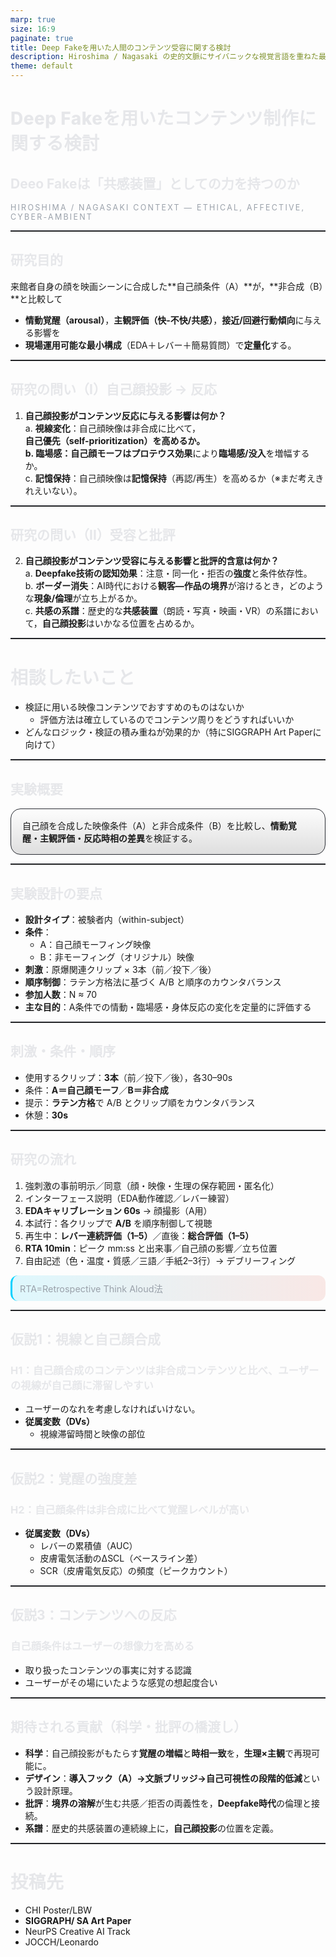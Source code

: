 ```yaml
---
marp: true
size: 16:9
paginate: true
title: Deep Fakeを用いた人間のコンテンツ受容に関する検討
description: Hiroshima / Nagasaki の史的文脈にサイバニックな視覚言語を重ねた最小構成計測デザイン
theme: default
---
```


<!--
スタイル定義：ヒロシマ・ナガサキ（灰 / 炎）× Cyber（発光シアン）
-->

<style>
:root {
  --bg-ash: #0e0f12;           /* 焦げた灰黒 */
  --bg-char: #17181c;          /* 炭色 */
  --ink:    #e6e7ea;           /* 灰白 */
  --muted:  #9aa1aa;           /* 鉛色 */
  --ember:  #d94c3a;           /* 余燼の赤橙 */
  --ember-2:#a93b2f;
  --cyan:   #00d1ff;           /* サイバー発光 */
  --line:   #2a2d34;           /* 区切り線 */
}

section {
  background: radial-gradient(1200px 600px at 85% 15%, rgba(217,76,58,0.14), transparent 60%),
              linear-gradient(135deg, #0c0d10 0%, var(--bg-ash) 55%, #0b0c0f 100%);
  color: var(--ink);
  font-family: "Noto Sans JP","Inter",system-ui,-apple-system,"Segoe UI",Roboto,"Helvetica Neue",Arial,"Hiragino Sans","Yu Gothic",sans-serif;
  letter-spacing: .2px;
}

h1, h2, h3 { color: var(--ink); text-shadow: 0 0 .6px rgba(255,255,255,.25); }
h1 { font-weight: 800; letter-spacing: .5px; }
h2 { font-weight: 750; }
h3 { font-weight: 700; }

hr { border: none; border-top: 1px solid var(--line); margin: 14px 0; }

.badge {
  display:inline-block; padding:6px 10px; margin-right:6px;
  border:1px solid var(--line); border-radius:999px; font-size:.75rem; color:var(--muted);
  background:linear-gradient(180deg,rgba(255,255,255,.03),rgba(0,0,0,.1));
}

.card {
  border:1px solid var(--line); border-radius:16px; padding:16px 18px;
  background:linear-gradient(180deg,rgba(255,255,255,.03),rgba(0,0,0,.12));
}

.kicker { color:var(--muted); text-transform:uppercase; letter-spacing:.18em; font-size:.78rem; }

.small { font-size:.9rem; color:var(--muted); }
.em { color:var(--ember); font-weight:700; }
.cy { color:var(--cyan); font-weight:700; }

.grid { display:grid; gap:14px; }
.grid-2 { grid-template-columns:1fr 1fr; }
.grid-3 { grid-template-columns:1fr 1fr 1fr; }

.kv {
  background:
    radial-gradient(800px 400px at 15% 85%, rgba(0,209,255,.15), transparent 60%),
    linear-gradient(135deg, #0b0c0f 0%, #101216 60%, #0b0c0f 100%);
  border:1px solid var(--line); border-radius:20px; padding:20px;
}

.hl {
  background: linear-gradient(90deg, rgba(0,209,255,.12), rgba(217,76,58,.12));
  border-left:3px solid var(--cyan);
  padding:10px 12px; border-radius:12px;
}
</style>

<!-- _class: lead -->

# Deep Fakeを用いたコンテンツ制作に関する検討
## Deeo Fakeは「共感装置」としての力を持つのか
<div class="kicker">Hiroshima / Nagasaki context — ethical, affective, cyber-ambient</div>


---

## 研究目的
来館者自身の顔を映画シーンに合成した**自己顔条件（A）**が，**非合成（B）**と比較して  
- **情動覚醒（arousal）**，**主観評価（快‐不快/共感）**，**接近/回避行動傾向**に与える影響を  
- **現場運用可能な最小構成**（EDA＋レバー＋簡易質問）で**定量化**する。

---
## 研究の問い（I）自己顔投影 → 反応

1. **自己顔投影がコンテンツ反応に与える影響は何か？**  
   a. **視線変化**：自己顔映像は非合成に比べて，**自己優先（self-prioritization）**を高めるか。  
   b. **臨場感**：自己顔モーフは**プロテウス効果**により**臨場感/没入**を増幅するか。  
   c. **記憶保持**：自己顔映像は**記憶保持**（再認/再生）を高めるか（※まだ考えきれえいない）。


---

## 研究の問い（II）受容と批評

2. **自己顔投影がコンテンツ受容に与える影響と批評的含意は何か？**  
   a. **Deepfake技術の認知効果**：注意・同一化・拒否の**強度**と条件依存性。  
   b. **ボーダー消失**：AI時代における**観客—作品の境界**が溶けるとき，どのような**現象/倫理**が立ち上がるか。  
   c. **共感の系譜**：歴史的な**共感装置**（朗読・写真・映画・VR）の系譜において，**自己顔投影**はいかなる位置を占めるか。

---
# 相談したいこと
- 検証に用いる映像コンテンツでおすすめのものはないか
    - 評価方法は確立しているのでコンテンツ周りをどうすればいいか
- どんなロジック・検証の積み重ねが効果的か（特にSIGGRAPH Art Paperに向けて）

---


## 実験概要

<div class="card">
自己顔を合成した映像条件（A）と非合成条件（B）を比較し、<b>情動覚醒・主観評価・反応時相の差異</b>を検証する。  
</div>

---
## 実験設計の要点

- **設計タイプ**：被験者内（within-subject）  
- **条件**：  
  - A：自己顔モーフィング映像  
  - B：非モーフィング（オリジナル）映像  
- **刺激**：原爆関連クリップ × 3本（前／投下／後）  
- **順序制御**：ラテン方格法に基づく A/B と順序のカウンタバランス  
- **参加人数**：N ≈ 70  
- **主な目的**：A条件での情動・臨場感・身体反応の変化を定量的に評価する

---

## 刺激・条件・順序

- 使用するクリップ：**3本**（前／投下／後），各30–90s  
- 条件：**A＝自己顔モーフ**／**B＝非合成**  
- 提示：**ラテン方格**で A/B とクリップ順をカウンタバランス  
- 休憩：**30s**

---

## 研究の流れ

1. 強刺激の事前明示／同意（顔・映像・生理の保存範囲・匿名化）  
2. インターフェース説明（EDA動作確認／レバー練習）  
3. **EDAキャリブレーション 60s** → 顔撮影（A用）  
4. 本試行：各クリップで **A/B** を順序制御して視聴  
5. 再生中：**レバー連続評価（1–5）**／直後：**総合評価（1–5）**  
6. **RTA 10min**：ピーク mm:ss と出来事／自己顔の影響／立ち位置  
7. 自由記述（色・温度・質感／三語／手紙2–3行）→ デブリーフィング
<div class="hl small">RTA=Retrospective Think Aloud法</div>


---

## 仮説1：視線と自己顔合成
### **H1**：自己顔合成のコンテンツは非合成コンテンツと比べ、ユーザーの視線が自己顔に滞留しやすい

- ユーザーのなれを考慮しなければいけない。
- **従属変数（DVs）**  
  - 視線滞留時間と映像の部位


---

## 仮説2：覚醒の強度差  
### **H2**：自己顔条件は非合成に比べて**覚醒レベルが高い**

- **従属変数（DVs）**  
  - レバーの累積値（AUC）  
  - 皮膚電気活動のΔSCL（ベースライン差）  
  - SCR（皮膚電気反応）の頻度（ピークカウント）

---

## 仮説3：コンテンツへの反応  
### 自己顔条件はユーザーの想像力を高める

- 取り扱ったコンテンツの事実に対する認識
- ユーザーがその場にいたような感覚の想起度合い

---

## 期待される貢献（科学・批評の橋渡し）

- **科学**：自己顔投影がもたらす**覚醒の増幅**と**時相一致**を，**生理×主観**で再現可能に。  
- **デザイン**：**導入フック（A）→文脈ブリッジ→自己可視性の段階的低減**という設計原理。  
- **批評**：**境界の溶解**が生む共感／拒否の両義性を，**Deepfake時代**の倫理と接続。  
- **系譜**：歴史的共感装置の連続線上に，**自己顔投影**の位置を定義。

---

# 投稿先
- CHI Poster/LBW
- **SIGGRAPH/ SA Art Paper**
- NeurPS Creative AI Track
- JOCCH/Leonardo
